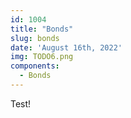 ```yaml
---
id: 1004
title: "Bonds"
slug: bonds
date: 'August 16th, 2022'
img: TODO6.png
components:
  - Bonds
---
```


Test! 
